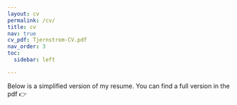```yaml
---
layout: cv
permalink: /cv/
title: cv
nav: true
cv_pdf: Tjernstrom-CV.pdf
nav_order: 3
toc:
  sidebar: left

---
```


Below is a simplified version of my resume. You can find a full version in the pdf :point_right: